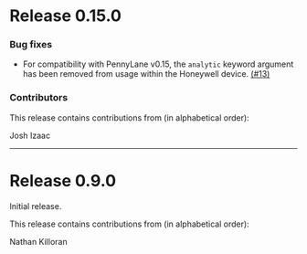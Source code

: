 # Release 0.15.0

### Bug fixes

* For compatibility with PennyLane v0.15, the `analytic` keyword argument
  has been removed from usage within the Honeywell device.
  [(#13)](https://github.com/XanaduAI/pennylane-honeywell/pull/13)

### Contributors

This release contains contributions from (in alphabetical order):

Josh Izaac

---

# Release 0.9.0

Initial release.

This release contains contributions from (in alphabetical order):

Nathan Killoran
